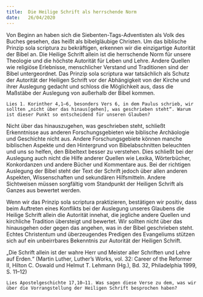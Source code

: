 ```yaml
---
title:  Die Heilige Schrift als herrschende Norm
date:   26/04/2020
---
```


Von Beginn an haben sich die Siebenten-Tags-Adventisten als Volk des Buches gesehen, das heißt als bibelgläubige Christen. Um das biblische Prinzip sola scriptura zu bekräftigen, erkennen wir die einzigartige Autorität der Bibel an. Die Heilige Schrift allein ist die herrschende Norm für unsere Theologie und die höchste Autorität für Leben und Lehre. Andere Quellen wie religiöse Erlebnisse, menschlicher Verstand und Traditionen sind der Bibel untergeordnet. Das Prinzip sola scriptura war tatsächlich als Schutz der Autorität der Heiligen Schrift vor der Abhängigkeit von der Kirche und ihrer Auslegung gedacht und schloss die Möglichkeit aus, dass die Maßstäbe der Auslegung von außerhalb der Bibel kommen.

`Lies 1. Korinther 4,1–6, besonders Vers 6, in dem Paulus schrieb, wir sollten „nicht über das hinaus[gehen], was geschrieben steht“. Warum ist dieser Punkt so entscheidend für unseren Glauben?`

Nicht über das hinauszugehen, was geschrieben steht, schließt Erkenntnisse aus anderen Forschungsgebieten wie biblische Archäologie und Geschichte nicht aus. Andere Forschungsgebiete können manche biblischen Aspekte und den Hintergrund von Bibelabschnitten beleuchten und uns so helfen, den Bibeltext besser zu verstehen. Dies schließt bei der Auslegung auch nicht die Hilfe anderer Quellen wie Lexika, Wörterbücher, Konkordanzen und andere Bücher und Kommentare aus. Bei der richtigen Auslegung der Bibel steht der Text der Schrift jedoch über allen anderen Aspekten, Wissenschaften und sekundären Hilfsmitteln. Andere Sichtweisen müssen sorgfältig vom Standpunkt der Heiligen Schrift als Ganzes aus bewertet werden.

Wenn wir das Prinzip sola scriptura praktizieren, bestätigen wir positiv, dass beim Auftreten eines Konflikts bei der Auslegung unseres Glaubens die Heilige Schrift allein die Autorität innehat, die jegliche andere Quellen und kirchliche Tradition übersteigt und bewertet. Wir sollten nicht über das hinausgehen oder gegen das angehen, was in der Bibel geschrieben steht. Echtes Christentum und überzeugendes Predigen des Evangeliums stützen sich auf ein unbeirrbares Bekenntnis zur Autorität der Heiligen Schrift.

„Die Schrift allein ist der wahre Herr und Meister aller Schriften und Lehre auf Erden.“ (Martin Luther, Luther’s Works, vol. 32: Career of the Reformer II, Hilton C. Oswald und Helmut T. Lehmann (Hg.), Bd. 32, Philadelphia 1999, S. 11–12)

`Lies Apostelgeschichte 17,10–11. Was sagen diese Verse zu dem, was wir über die Vorrangstellung der Heiligen Schrift besprochen haben?`